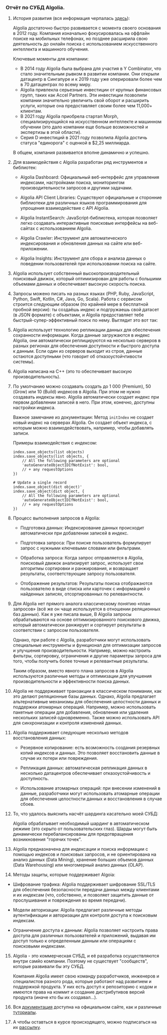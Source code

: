 ### Отчёт по СУБД Algolia.

1. История развития (вся информация черпалась [здесь](https://en.wikipedia.org/wiki/Algolia)): 

   Algolia достаточно быстро развивается с момента своего основания в 2012 году. Компания изначально фокусировалась на оффлайн поиске на мобильных телефонах, но позднее расширила свою деятельность до онлайн поиска с использованием искусственного интеллекта и машинного обучения.

   Ключевые моменты для компании:
   - В 2014 году Algolia была выбрана для участия в Y Combinator, что стало значительным рывком в развитии компании. Они открыли датацентр в Сингапуре и к 2019 году уже оперировали более чем в 70 датацентрах по всему миру.
   - Algolia привлекла серьезные инвестиции от крупных финансовых групп, таких как Accel Partners. Эти инвестиции позволили компании значительно увеличить свой оборот и расширить услуги, которые она предоставляет своим более чем 11,000+ клиентам.
   - В 2021 году Algolia приобрела стартап Morph, специализирующийся на искусственном интеллекте и машинном обучении (это дало компании еще больше возможностей и экспертизы в этой области).
   - Серия D инвестиций в 2021 году позволила Algolia достичь статуса "единорога" с оценкой в $2,25 миллиарда. 

   В общем, компания развивается вполне динамично и успешно.

2. Для взаимодействия с Algolia разработан ряд инструментов и библиотек:

   - Algolia Dashboard: Официальный веб-интерфейс для управления индексами, настройками поиска, мониторингом производительности запросов и другими задачами.
   
   - Algolia API Client Libraries: Существуют официальные и сторонние библиотеки для различных языков программирования для упрощения взаимодействие с API Algolia.
   
   - Algolia InstantSearch: JavaScript-библиотека, которая позволяет легко создавать интерактивные поисковые интерфейсы на веб-сайтах с использованием Algolia.
   
   - Algolia Crawler: Инструмент для автоматического индексирования и обновления данных на сайте или веб-приложении.
   
   - Algolia Insights: Инструмент для сбора и анализа данных о поведении пользователей при использовании поиска на сайте.

3. Algolia использует собственный высокопроизводительный поисковый движок, который оптимизирован для работы с большими объемами данных и обеспечивает высокую скорость поиска.
   
4. Запросы можено писать на разных языках (PHP, Ruby, JavaScript, Python, Swift, Kotlin, C#, Java, Go, Scala). Работа с сервисом строится следующим образом (по крайней мере в бесплатной пробной версии): ты создаёшь индекс и подгружаешь свой датасет (в JSON формате) с объектами, и Algolia предоставляет тебе быстрый-супер-эффективный поиск по нему. Выглядит это вот так:

5. Algolia использует технологию репликации данных для обеспечения сохранности информации. Когда данные загружаются в индекс Algolia, они автоматически реплицируются на несколько серверов в разных регионах для обеспечения доступности и быстрого доступа к данным. Если один из серверов выходит из строя, данные остаются доступными (что говорит об отказоустойчтивости системы).

6. Algolia написана на C++ (это то обеспечивает высокую производительность).

7. По умолчанию можно создавать создать до 1 000 (Premium), 50 (Grow) или 10 (Build) индексов в Algolia. При этом не нужно создавать индексы явно. Algolia автоматически создает индекс при первом добавлении записей в него. При этом, конечно, доступны настройки индекса.
   
   Важное замечание из документации: Метод `initIndex` не создает новый индекс на серверах Algolia. Он создает объект индекса, с которым можно взаимодействовать, например, чтобы добавлять записи.

   Примеры взаимодействия с индексом:

   ```
   index.save_objects(list objects)
   index.save_objects(list objects, {
       // All the following parameters are optional
       'autoGenerateObjectIDIfNotExist': bool,
       // + any requestOptions
   })
   
   # Update a single record
   index.save_object(dict object)'
   index.save_object(dict object, {
       // All the following parameters are optional
       'autoGenerateObjectIDIfNotExist': bool,
       // + any requestOptions
   })
   ```
8. Процесс выполнения запросов в Algolia:

   - Подготовка данных: Индексирование данных происходит автоматически при добавлении записей в индекс.
   
   - Подготовка запроса: При поиске пользователь формулирует запрос с нужными ключевыми словами или фильтрами.
   
   - Обработка запроса: Когда запрос отправляется в Algolia, поисковый движок анализирует запрос, использует свои алгоритмы сортировки и ранжирования, и возвращает результаты, соответствующие запросу пользователя.
   
   - Отображение результатов: Результаты поиска отображаются пользователю в виде списка или карточек с информацией о найденных записях, отсортированных по релевантности.
   
9. Для Algolia нет прямого аналога классическому понятию «план запросов» (всё же он чаще используется в отношении реляционных баз данных). Как я уже писала выше, В Algolia запросы обрабатываются на основе оптимизированного поискового движка, который автоматически ранжирует и сортирует результаты в соответствии с запросом пользователя.

   Однако, при работе с Algolia, разработчики могут использовать специальные инструменты и функционал для оптимизации запросов и улучшения производительности. Например, можно настроить фильтры, сортировку, ограничения и другие параметры запроса для того, чтобы получить более точные и релевантные результаты.
   
   Таким образом, вместо явного плана запросов в Algolia используются различные методы и оптимизации для улучшения производительности и эффективности поиска данных.

10. Algolia не поддерживает транзакции в классическом понимании, как это делают реляционные базы данных.
    Однако, Algolia предлагает альтернативные механизмы для обеспечения целостности данных и поддержки атомарных операций. Например, можно использовать пакетные операции для добавления, обновления или удаления нескольких записей одновременно.
    Также можно использовать API для синхронизации и контроля изменений данных.

11. Algolia поддерживает следующие несколько методов восстановления данных:

      - Резервное копирование: есть возможность создания резервных копий индексов и данных. Это позволяет восстановить данные в случае их потери или повреждения.
      
      - Репликация данных: автоматическая репликация данных в несколько датацентров обеспечивает отказоустойчивость и доступность.
      
      - Использование атомарных операций: при внесении изменений в данные, разработчики могут использовать атомарные операции для обеспечения целостности данных и восстановления в случае сбоев.

12. То, что удалось выяснить насчёт шардинга касательно моей СУБД: 

      Algolia обрабатывает необходимый шардинг в автоматическом режиме (это скрыто от пользовательских глаз). Шарды могут быть динамически перебалансированы для предотвращения возникновения "горячих точек".

14. Algolia предназначена для индексации и поиска информации с помощью индексов и поисковых запросов, и не ориентирована на анализ данных (Data Mining), хранение больших объемов данных (Data Warehousing) или многомерный анализ данных (OLAP).

15. Методы защиты, которые поддерживает Algoia:

   - Шифрование трафика: Algolia поддерживает шифрование SSL/TLS для обеспечения безопасности передачи данных между клиентами и их индексам (что, собственно, и позволяет защитить данные от прослушивания и повреждения во время передачи).
   
   - Модели авторизации: Algolia предлагает различные методы аутентификации и авторизации для контроля доступа к поисковым индексам.
   
   - Ограничение доступа к данным: Algolia позволяет настроить права доступа для различных пользователей и приложений, выдавая им доступ только к определенным данным или операциям с поисковыми индексами.

15. Algolia - это коммерческая СУБД, и её разработка осуществляются внутри самйо компании. Поэтому не существует "сообществ", которые развивали бы эту СУБД.

    Компания Algolia имеет свою команду разработчиков, инженеров и специалистов разного рода, которые работают над развитием и поддержкой продукта. У них есть доступ к репозиторию с кодом и имеются права на коммит и создание дистрибутивов версий продукта (иначе кто бы их создавал...).

16. Вся [документация](https://www.algolia.com/search/?query=&tab=docs) доступна на официальном сайте, как и различные [туториалы](https://www.algolia.com/doc/onboarding/#/pick-dataset).

17. А чтобы оставться в курсе происходящего, можно подписаться на их [рассылку](https://go.algolia.com/subscription_newsletter/).
